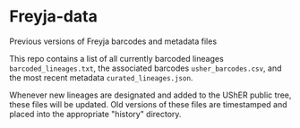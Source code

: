 # Freyja-data
Previous versions of Freyja barcodes and metadata files


This repo contains a list of all currently barcoded lineages ```barcoded_lineages.txt```, the associated barcodes ```usher_barcodes.csv```, and the most recent metadata ```curated_lineages.json```. 

Whenever new lineages are designated and added to the UShER public tree, these files will be updated. Old versions of these files are timestamped and placed into the appropriate "history" directory. 
